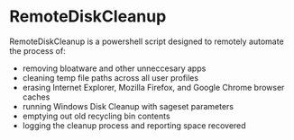 # RemoteDiskCleanup

RemoteDiskCleanup is a powershell script designed to remotely automate the process of:
- removing bloatware and other unneccesary apps
- cleaning temp file paths across all user profiles
- erasing Internet Explorer, Mozilla Firefox, and Google Chrome browser caches
- running Windows Disk Cleanup with sageset parameters
- emptying out old recycling bin contents
- logging the cleanup process and reporting space recovered
